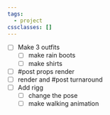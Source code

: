 ```yaml
---
tags:
  - project
cssclasses: []
---
```

- [ ] Make 3 outfits
	- [ ] make rain boots
	- [ ] make shirts
- [ ] #post props render
- [ ] render and #post turnaround
- [ ] Add rigg
	- [ ] change the pose
	- [ ] make walking animation